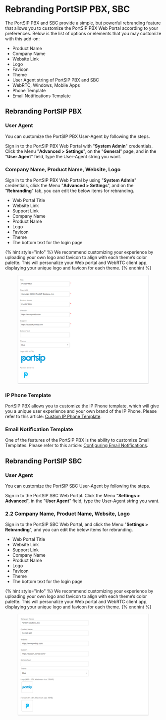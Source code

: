 # Rebranding PortSIP PBX, SBC

The PortSIP PBX and SBC provide a simple, but powerful rebranding feature that allows you to customize the PortSIP PBX Web Portal according to your preferences. Below is the list of options or elements that you may customize with this add-on:

* Product Name
* Company Name
* Website Link
* Logo
* Favicon
* Theme
* User Agent string of PortSIP PBX and SBC
* WebRTC, Windows, Mobile Apps
* Phone Template
* Email Notifications Template

## Rebranding PortSIP PBX

### User Agent

You can customize the PortSIP PBX User-Agent by following the steps.

Sign in to the PortSIP PBX Web Portal with "**System Admin**" credentials. Click the Menu "**Advanced > Settings**", on the "**General**" page, and in the "**User Agent**" field, type the User-Agent string you want.

### Company Name, Product Name, Website, Logo

Sign in to the PortSIP PBX Web Portal by using "**System Admin**" credentials, click the Menu "**Advanced > Settings**", and on the "**Rebranding**" tab, you can edit the below items for rebranding.

* Web Portal Title
* Website Link
* Support Link
* Company Name
* Product Name
* Logo
* Favicon
* Theme
* The bottom text for the login page

{% hint style="info" %}
We recommend customizing your experience by uploading your own logo and favicon to align with each theme’s color palette. This will personalize your Web portal and WebRTC client app, displaying your unique logo and favicon for each theme.
{% endhint %}

<figure><img src="../.gitbook/assets/pbx_rebranding.png" alt=""><figcaption></figcaption></figure>

### IP Phone Template

PortSIP PBX allows you to customize the IP Phone template, which will give you a unique user experience and your own brand of the IP Phone. Please refer to this article: [Custom IP Phone Template](4-phone-device-management/custom-ip-phone-template.md).

### Email Notification Template

One of the features of the PortSIP PBX is the ability to customize Email Templates. Please refer to this article: [Configuring Email Notifications](configuring-email-notifications.md#custom-email-notification-template).

## Rebranding PortSIP SBC

### User Agent

You can customize the PortSIP SBC User-Agent by following the steps.

Sign in to the PortSIP SBC Web Portal. Click the Menu "**Settings > Advanced**", in the "**User Agent**" field, type the User-Agent string you want.

### 2.2 Company Name, Product Name, Website, Logo

Sign in to the PortSIP SBC Web Portal, and click the Menu "**Settings > Rebranding**", and you can edit the below items for rebranding.

* Web Portal Title
* Website Link
* Support Link
* Company Name
* Product Name
* Logo
* Favicon
* Theme
* The bottom text for the login page

{% hint style="info" %}
We recommend customizing your experience by uploading your own logo and favicon to align with each theme’s color palette. This will personalize your Web portal and WebRTC client app, displaying your unique logo and favicon for each theme.
{% endhint %}

<figure><img src="../.gitbook/assets/sbc_rebranding (1).png" alt=""><figcaption></figcaption></figure>

